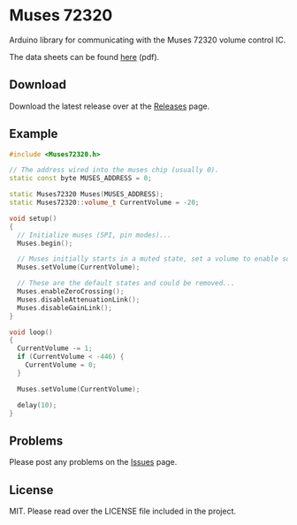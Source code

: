 # Muses 72320

Arduino library for communicating with the Muses 72320 volume control IC.

The data sheets can be found [here](http://www.njr.com/semicon/PDF/MUSES72320_E.pdf) (pdf).

## Download

Download the latest release over at the [Releases](https://github.com/qhris/Muses72320/releases) page.

## Example

```c++
#include <Muses72320.h>

// The address wired into the muses chip (usually 0).
static const byte MUSES_ADDRESS = 0;

static Muses72320 Muses(MUSES_ADDRESS);
static Muses72320::volume_t CurrentVolume = -20;

void setup()
{
  // Initialize muses (SPI, pin modes)...
  Muses.begin();

  // Muses initially starts in a muted state, set a volume to enable sound.
  Muses.setVolume(CurrentVolume);

  // These are the default states and could be removed...
  Muses.enableZeroCrossing();
  Muses.disableAttenuationLink();
  Muses.disableGainLink();
}

void loop()
{
  CurrentVolume -= 1;
  if (CurrentVolume < -446) {
    CurrentVolume = 0;
  }

  Muses.setVolume(CurrentVolume);

  delay(10);
}

```

## Problems

Please post any problems on the [Issues](https://github.com/qhris/Muses72320/issues) page.

## License

MIT. Please read over the LICENSE file included in the project.

